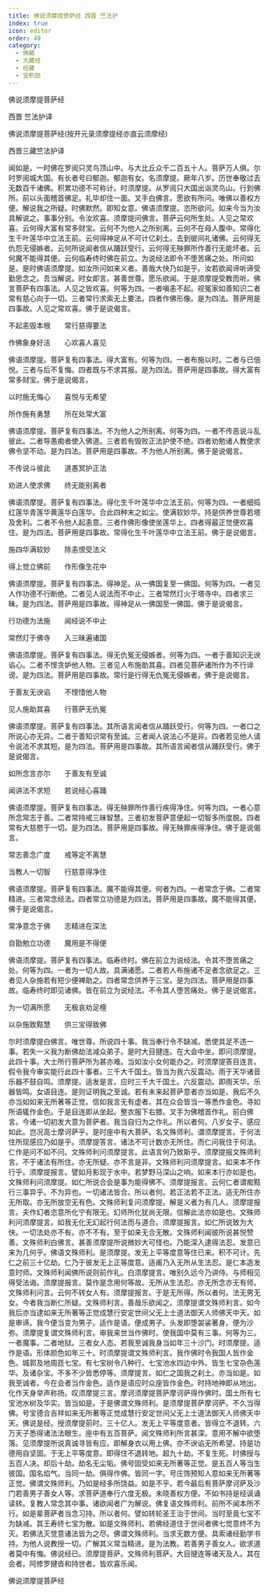 ```yaml
---
title: 佛说须摩提菩萨经 西晋 竺法护
index: true
icon: editor
order: 49
category:
  - 佛藏
  - 大藏经
  - 经藏
  - 宝积部
---
```


  佛说须摩提菩萨经  

西晋 竺法护译  

佛说须摩提菩萨经(按开元录须摩提经亦直云须摩经)  

西晋三藏竺法护译  

闻如是。一时佛在罗阅只灵鸟顶山中。与大比丘众千二百五十人。菩萨万人俱。尔时罗阅城大国。有长者号曰郁迦。郁迦有女。名须摩提。厥年八岁。历世奉敬过去无数百千诸佛。积累功德不可称计。时须摩提。从罗阅只大国出诣灵鸟山。行到佛所。前以头面稽首佛足。礼毕却住一面。叉手白佛言。愿欲有所问。唯佛以善权方便。解说我之所疑。时佛默然。即知女意。佛语须摩提。恣所欲问。如来今当为汝具解说之。事事分别。令汝欢喜。须摩提问佛言。菩萨云何所生处。人见之常欢喜。云何得大富有常多财宝。云何不为他人之所别离。云何不在母人腹中。常得化生千叶莲华中立法王前。云何得神足从不可计亿刹土。去到彼间礼诸佛。云何得无仇怨无侵嫉者。云何所说闻者信从踊跃受行。云何得无殃罪所作善行无能坏者。云何魔不能得其便。云何临寿终时佛在前立。为说经法即令不堕苦痛之处。所问如是。是时佛语须摩提。如汝所问如来义者。善哉大快乃如是乎。汝若欲闻谛听谛受勤思念之。吾当解说。时女即言。甚善世尊。愿乐欲闻。于是须摩提受教而听。佛言菩萨有四事法。人见之皆欢喜。何等为四。一者嗔恚不起。视冤家如善知识二者常有慈心向于一切。三者常行求索无上要法。四者作佛形像。是为四法。菩萨用是四事故。人见之常欢喜。佛于是说偈言。  

不起恚毁本根　　常行慈得要法  

作佛象身好洁　　心欢喜人喜见  

佛语须摩提。菩萨复有四事法。得大富有。何等为四。一者布施以时。二者与已倍悦。三者与后不复悔。四者既与不求其报。是为四法。菩萨用是四事故。得大富有常多财宝。佛于是说偈言。  

以时施无悔心　　喜悦与无希望  

所作施有勇慧　　所在处常大富  

佛语须摩提。菩萨复有四事法。不为他人之所别离。何等为四。一者不传恶说斗乱彼此。二者导愚痴者使入佛道。三者若有毁败正法护使不绝。四者劝勉诸人教使求佛令坚不动。是为四法。菩萨用是四事故。不为他人所别离。佛于是说偈言。  

不传说斗彼此　　道愚冥护正法  

劝进人使求佛　　终无能别离者  

佛语须摩提。菩萨复有四事法。得化生千叶莲华中立法王前。何等为四。一者细捣红莲华青莲华黄莲华白莲华。合此四种末之如尘。使满软妙华。持是供养世尊若塔及舍利。二者不令他人起恚意。三者作佛形像使坐莲华上。四者得最正觉便欢喜住。是为四法。菩萨用是四事故。常得化生千叶莲华中立法王前。佛于是说偈言。  

施四华满软妙　　除恚恨受法义  

得上觉立佛前　　作形像生花中  

佛语须摩提。菩萨复有四事法。得神足。从一佛国复至一佛国。何等为四。一者见人作功德不行断绝。二者见人说法而不中止。三者常然灯火于塔寺中。四者求三昧。是为四法。菩萨用是四事故。得神足从一佛国至一佛国。佛于是说偈言。  

行功德为法施　　闻经说不中止  

常然灯于佛寺　　入三昧遍诸国  

佛语须摩提。菩萨复有四事法。得无仇冤无侵嫉者。何等为四。一者于善知识无谀谄心。二者不悭贪妒他人物。三者见人布施助其喜。四者见菩萨诸所作为不行诽谤。是为四法。菩萨用是四事故。常行是行得无仇冤无侵嫉者。佛于是说偈言。  

于善友无谀谄　　不悭惜他人物  

见人施助其喜　　行菩萨无仇冤  

佛语须摩提。菩萨复有四事法。其所语言闻者信从踊跃受行。何等为四。一者口之所说心亦无异。二者于善知识常有至诚。三者闻人说法心不是非。四者若见他人请令说法不求其短。是为四法。菩萨用是四事故。其所语言闻者信从踊跃受行。佛于是说偈言。  

如所念言亦尔　　于善友有至诚  

闻讲法不求短　　若说经心喜踊  

佛语须摩提。菩萨复有四事法。得无殃罪所作善行疾得净住。何等为四。一者心意所念常志于善。二者常持戒三昧智慧。三者初发菩萨意便起一切智多所度脱。四者常有大慈愍于一切。是为四法。菩萨用是四事故。得无殃罪疾得净住。佛于是说偈言。  

常志善念广度　　戒等定不离慧  

当教人一切智　　行慈意得净住  

佛语须摩提。菩萨复有四事法。魔不能得其便。何者为四。一者常念于佛。二者常精进。三者常念经法。四者常立功德是为四法。菩萨用是四事故。魔不能得其便。佛于是说偈言。  

常净意念于佛　　志精进在深法  

自勖勉立功德　　魔用是不得便  

佛语须摩提。菩萨复有四事法。临寿终时。佛在前立为说经法。令其不堕苦痛之处。何等为四。一者为一切人故。具满诸愿。二者若人布施诸不足者念欲足之。三者见人杂施若有短少便裨助之。四者常念供养于三宝。是为四法。菩萨用是四事故。临寿终时即见诸佛。皆在前立为说经法。不令其人堕苦痛处。佛于是说偈言。  

为一切满所愿　　无极哀劝足檀  

以杂施致黠慧　　供三宝得致佛  

尔时须摩提白佛言。唯世尊。所说四十事。我当奉行令不缺减。悉使具足不违一事。若失一义我为断佛劫法减众弟子。是时大目揵连。在大会中坐。即问须摩提。此四十事。大士所行菩萨所为甚亦难。当如汝小女何能办之。时须摩提答目连言。假令我今审实能行此四十事者。三千大千国土。皆当为我六反震动。雨于天华诸音乐器不鼓自鸣。须摩提。适发是言。应时三千大千国土。六反震动。即雨天华。乐器皆鸣。女语目连。是则证明我之至诚。若有未来起菩萨意者亦当如是。我后不久亦当如如来无所著等正觉。信如我言无有虚者。其在众会皆当一等悉作金色。寻如所语辄作金色。于是目连即从坐起。整衣服下右膝。叉手为佛稽首作礼。前白佛言。今诸一切初发大意为菩萨者。我当自归为之作礼。所以者何。八岁女子。感应如此。岂况高士摩诃萨乎。是时座中有大菩萨。名文殊师利。谓须摩提言。于何法住所现感应乃如是乎。须摩提答言。诸法不可计数亦无所住。而仁问我住于何法。仁作是问不如不问。文殊师利问须摩提言。此语言何乃致斯乎。须摩提报文殊师利言。不于诸法有所住。亦无所疑。亦不言是非。文殊师利问须摩提言。如来本不作行乎。须摩提报言。譬如月影现于水中。若梦野马深山之响。如来本行亦如是也。文殊师利问须摩提。如仁所说合会是事为能得佛不。须摩提报言。云何仁者谓痴黠行三事异乎。不为异也。一切诸法皆合。所以者何。若正法若不正法。适无所住亦无所取。亦无所放空无有色。文殊师利复问须摩提。解是义者为有几人。须摩提报言。夫作幻者恣意所化宁有限无。幻师所化犹尚无限。信解此法亦如是也。文殊师利问须摩提言。如我无化无幻起行何法而与道合。须摩提报言。如仁所说致为大快。一切法处亦不有。亦不不有。至于如来无合无散。文殊师利闻彼所说甚悦赞善。文殊师利白佛言。甚善须摩提所说微妙大可怪也。乃能深入逮得法忍。发意已来为几何乎。佛语文殊师利。是须摩提。发无上平等度意等住已来。积不可计。先仁之前三十亿劫。仁乃于彼发无上正等度意。适甫乃入无所从生法忍。是仁本造发意时师。文殊师利闻佛所说则前作礼。白须摩提言。唯别久远今乃讲侍。与师相见得受法诲。须摩提报言。莫作是念用何等故。无所从生法忍。亦无所念亦无有师。文殊师利问言。云何不转女人有。须摩提报言。于是无所得。所以者何。法无男无女。今者我当断仁所疑。文殊师利言。善哉乐欲闻之。须摩提谓文殊师利言。如今我后亦当逮如来无所著等正觉成慧行安定世间父无上士道法御天人师佛天中天。如是审谛。我今便当变为男子。适作是语。便成男子。头发即堕袈裟著身。便为沙弥。须摩提复谓文殊师利言。审我来世当作佛时。使我国中莫有三事。何等为三。一者魔事。二者地狱。三者女人态。若我至诚我身当如年三十沙门。时须摩提。适作是语。形体颜色如年三十。时须摩提谓文殊师利言。我作佛时令我国人皆作金色。城郭及地周匝七宝。有七宝树令八种行。七宝池水四边中外。皆生七宝杂色莲华。及诸杂宝。不多不少皆悉停等。须摩提言。如仁之国我之刹土。亦当如是。如我至诚者。今在会者当作金色。适作是语应时众座皆作金色。时持地神即从地出。化作天身举声称扬。叹须摩提三言。摩诃须摩提菩萨摩诃萨得作佛时。国土所有七宝池水树及华实。皆当如是。于是佛谓文殊师利。是须摩提菩萨摩诃萨。不久当得佛。号宝德合吉祥如来无所著等正觉成慧行安定世间父无上士道法御天人师佛天中天。佛说是经。授须摩提莂时。三十亿人。发无上平等度意者。皆得立不退转。六万天子悉得诸法法眼生。座中有五百菩萨。闻文殊师利所言甚深。意用不解中欲堕落。见须摩提所说真诚寻皆有应。即解身衣以用上佛。亦不谀谄无所希望。持是功德用自坚固。于无上平等度意。即得住不退转地。超九十劫。不复生死。时佛授与五百人决。却后十劫。劫名无尘垢。佛号固受如来无所著等正觉。是五百人等当生彼国。国名焰气。当同一劫。俱得作佛。皆同一字。号庄饰预知人意如来无所著等正觉。佛谓文殊师利。乃如是经多所饶益。如是不乎。若今最后有菩萨摩诃萨及沙门若善男子善女人等。求菩萨道奉行六度无极。未晓善权方便。不如书持是经讽诵读转。复教人常念其中事。诸欲闻者广为解说。佛复语文殊师利。前所不闻本所不行。如是辈菩萨者当念习持。所以者何。譬如转轮圣王治于世间。当时至竟七宝不为缺减。其王寿终七宝为散。如是文殊师利。若佛经道住于世间者佛七觉意终不为灭。若佛法灭觉意诸法皆为之尽。佛谓文殊师利。当求无数方便。具索诸经勤学书持。为他人说教授一切。广解其义常当精进。是为法教。若善男子善女人。欲求道者莫中有悔。佛说经已。须摩提菩萨。文殊师利菩萨。大目揵连等诸天及人。其在会者。阿修罗揵沓和持世者。皆欢喜乐闻。  

佛说须摩提菩萨经  
